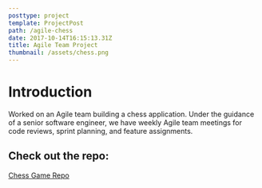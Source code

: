 ```yaml
---
posttype: project
template: ProjectPost
path: /agile-chess
date: 2017-10-14T16:15:13.31Z
title: Agile Team Project
thumbnail: /assets/chess.png
---
```

# Introduction

Worked on an Agile team building a chess application. Under the guidance of a senior software engineer, we have weekly Agile team meetings for code reviews, sprint planning, and feature assignments.

## Check out the repo:

[Chess Game Repo](https://github.com/KnightClasses/chess-game)